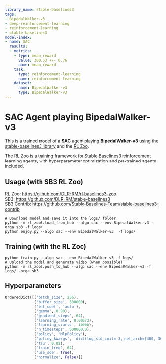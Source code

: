 ```yaml
---
library_name: stable-baselines3
tags:
- BipedalWalker-v3
- deep-reinforcement-learning
- reinforcement-learning
- stable-baselines3
model-index:
- name: SAC
  results:
  - metrics:
    - type: mean_reward
      value: 300.53 +/- 0.76
      name: mean_reward
    task:
      type: reinforcement-learning
      name: reinforcement-learning
    dataset:
      name: BipedalWalker-v3
      type: BipedalWalker-v3
---
```


# **SAC** Agent playing **BipedalWalker-v3**
This is a trained model of a **SAC** agent playing **BipedalWalker-v3**
using the [stable-baselines3 library](https://github.com/DLR-RM/stable-baselines3)
and the [RL Zoo](https://github.com/DLR-RM/rl-baselines3-zoo).

The RL Zoo is a training framework for Stable Baselines3
reinforcement learning agents,
with hyperparameter optimization and pre-trained agents included.

## Usage (with SB3 RL Zoo)

RL Zoo: https://github.com/DLR-RM/rl-baselines3-zoo<br/>
SB3: https://github.com/DLR-RM/stable-baselines3<br/>
SB3 Contrib: https://github.com/Stable-Baselines-Team/stable-baselines3-contrib

```
# Download model and save it into the logs/ folder
python -m rl_zoo3.load_from_hub --algo sac --env BipedalWalker-v3 -orga sb3 -f logs/
python enjoy.py --algo sac --env BipedalWalker-v3  -f logs/
```

## Training (with the RL Zoo)
```
python train.py --algo sac --env BipedalWalker-v3 -f logs/
# Upload the model and generate video (when possible)
python -m rl_zoo3.push_to_hub --algo sac --env BipedalWalker-v3 -f logs/ -orga sb3
```

## Hyperparameters
```python
OrderedDict([('batch_size', 256),
             ('buffer_size', 300000),
             ('ent_coef', 'auto'),
             ('gamma', 0.98),
             ('gradient_steps', 64),
             ('learning_rate', 0.00073),
             ('learning_starts', 10000),
             ('n_timesteps', 500000.0),
             ('policy', 'MlpPolicy'),
             ('policy_kwargs', 'dict(log_std_init=-3, net_arch=[400, 300])'),
             ('tau', 0.02),
             ('train_freq', 64),
             ('use_sde', True),
             ('normalize', False)])
```
